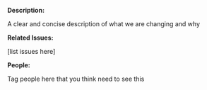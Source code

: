 **Description:**

A clear and concise description of what we are changing and why

**Related Issues:**

[list issues here]

**People:**

Tag people here that you think need to see this
